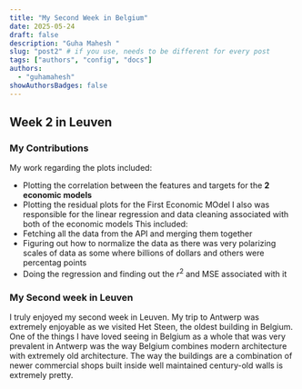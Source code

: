 ```yaml
---
title: "My Second Week in Belgium"
date: 2025-05-24
draft: false
description: "Guha Mahesh "
slug: "post2" # if you use, needs to be different for every post
tags: ["authors", "config", "docs"]
authors:
  - "guhamahesh"
showAuthorsBadges: false
---
```

## Week 2 in Leuven

### My Contributions
My work regarding the plots included:
- Plotting the correlation between the features and targets for the **2 economic models**
- Plotting the residual plots for the First Economic MOdel
I also was responsible for the linear regression and data cleaning associated with both of the economic models
This included:
- Fetching all the data from the API and merging them together
- Figuring out how to normalize the data as there was very polarizing scales of data as some where billions of dollars and others were percentag points
- Doing the regression and finding out the $r^2$ and MSE associated with it

### My Second week in Leuven
I truly enjoyed my second week in Leuven. My trip to Antwerp was extremely enjoyable as we visited Het Steen, the oldest building in Belgium. One of the things I have loved seeing in Belgium as a whole that was very prevalent in Antwerp was the way Belgium combines modern architecture with extremely old architecture. The way the buildings are a combination of newer commercial shops built inside well maintained century-old walls is extremely pretty.